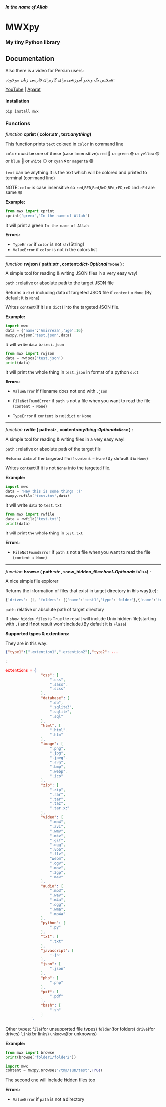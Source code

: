 _**In the name of Allah**_

# MWXpy

### My tiny Python library

## Documentation

Also there is a video for Persian users:

همچنین یک ویدیو آموزشی برای کاربران فارسی زبان موجوده:

[YouTube](https://www.youtube.com/watch?v=gRPDGZAxpO4) | [Aparat](https://www.aparat.com/v/1DrGC)

#### Installation

`pip install mwx`

### Functions

_function_ **cprint ( color:_str_ , text:_anything_)**

This function prints `text` colored in `color` in command line

`color` must be one of these (case insensitive): `red` :red_circle:  or `green` :green_circle:  or `yellow` :yellow_circle:  or `blue` :large_blue_circle: or `white` :white_circle:  or `cyan` :cyclone:  or `magenta` :purple_circle:  

`text` can be anything.It is the text which will be colored and printed to terminal (command line)

NOTE: `color` is case insensitive so `red`,`RED`,`Red`,`ReD`,`REd`,`rED`,`reD` and `rEd` are same :smile:

**Example:**

```python
from mwx import cprint
cprint('green','In the name of Allah')
```

It will print a green `In the name of Allah`

**Errors:**
* `TypeError` if `color` is not `str`(String)
* `ValueError` if `color` is not in the colors list

***

_function_ **rwjson ( path:_str_ , content:_dict-Optional_=`None` )** :

A simple tool for reading & writing JSON files in a very easy way!

`path` : relative or absolute path to the target JSON file

Returns a `dict` including data of targeted JSON file if `content` = `None` (By default it is `None`)

Writes `content`(If it is a `dict`) into the targeted JSON file.

**Example:**

```python
import mwx
data = {'name':'Amirreza','age':16}
mwxpy.rwjson('test.json',data)
```

It will write `data` to `test.json`

```python
from mwx import rwjson
data = rwjson('test.json')
print(data)
```

It will print the whole thing in `test.json` in format of a python `dict`

   
**Errors**:

* `ValueError` if filename does not end with `.json`

* `FileNotFoundError` if `path` is not a file when you want to read the file (`content = None`)

* `TypeError` if `content` is not `dict` or `None`

***

_function_ **rwfile ( path:_str_ , content:_anything-Optional_=`None` )** :

A simple tool for reading & writing files in a very easy way!

`path` : relative or absolute path of the target file

Returns data of the targeted file if `content` = `None` (By default it is `None`)

Writes `content`(If it is not `None`) into the targeted file.

**Example:**

```python
import mwx
data = 'Hey this is some thing! :)'
mwxpy.rwfile('test.txt',data)
```

It will write `data` to `test.txt`

```python
from mwx import rwfile
data = rwfile('test.txt')
print(data)
```

It will print the whole thing in `test.txt`

   
**Errors**:

* `FileNotFoundError` if `path` is not a file when you want to read the file (`content = None`)

***

_function_ **browse ( path:_str_ , show_hidden_files:_bool-Optional_=`False`)** :

A nice simple file explorer

Returns the information of files that exist in target directory in this way(i.e):

```python
{'drives': [], 'folders': [{'name':'test1','type':'folder'},{'name':'test2','type':'folder'}], 'files': [{'name':'test.py','type':'python'}], 'links': [], 'unknowns': []}
```
`path`: relative or absolute path of target directory

If `show_hidden_files` is `True` the result will include Unix hidden file(starting with `.`) and if not result won't include.(By default it is `Flase`)

**Supported types & extentions:**

They are in this way: 
```json
{"type1":[".extention1",".extention2"],"type2": ...
```
:

```json
extentions = {
                "css": [
                    ".css",
                    ".sass",
                    ".scss"
                ],
                "database": [
                    ".db",
                    ".sqlite3",
                    ".sqlite",
                    ".sql"
                ],
                "html": [
                    ".html",
                    ".htm"
                ],
                "image": [
                    ".png",
                    ".jpg",
                    ".jpeg",
                    ".svg",
                    ".bmp",
                    ".webp",
                    ".ico"
                ],
                "zip": [
                    ".zip",
                    ".rar",
                    ".tar",
                    ".taz",
                    ".tar.xz"
                ],
                "video": [
                    ".mp4",
                    ".avi",
                    ".wmv",
                    ".mkv",
                    ".gif",
                    ".ogg",
                    ".vob",
                    ".flv",
                    "webm",
                    ".ogv",
                    ".mov",
                    ".3gp",
                    ".m4v"
                ],
                "audio": [
                    ".mp3",
                    ".wav",
                    ".m4a",
                    ".ogg",
                    ".wma",
                    ".mp4a"
                ],
                "python": [
                    ".py"
                ],
                "txt": [
                    ".txt"
                ],
                "javascript": [
                    ".js"
                ],
                "json": [
                    ".json"
                ],
                "php": [
                    ".php"
                ],
                "pdf": [
                    ".pdf"
                ],
                "bash": [
                    ".sh"
                ]
            }
```

Other types: `file`(for unsupported file types) `folder`(for folders) `drive`(for drives) `link`(for links) `unknown`(for unknowns)

**Example:**

```python
from mwx import browse
print(browse('folder1/folder2'))
```
```python
import mwx
content = mwxpy.browse('/tmp/sub/test',True)
```

The second one will include hidden files too

**Errors:**

* `ValueError` if `path` is not a directory
